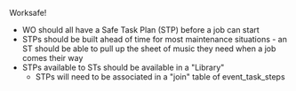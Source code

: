 Worksafe!

- WO should all have a Safe Task Plan (STP) before a job can start
- STPs should be built ahead of time for most maintenance situations - an ST should be able to pull up the sheet of music they need when a job comes their way
- STPs available to STs should be available in a "Library"
    - STPs will need to be associated in a "join" table of event_task_steps
